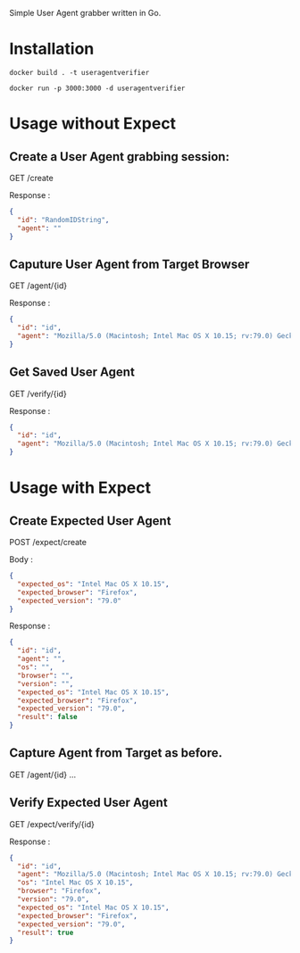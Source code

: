Simple User Agent grabber written in Go.

# Installation

```
docker build . -t useragentverifier

docker run -p 3000:3000 -d useragentverifier
```

# Usage without Expect

## Create a User Agent grabbing session:

GET /create

Response :

```json
{
  "id": "RandomIDString",
  "agent": ""
}
```

## Caputure User Agent from Target Browser

GET /agent/{id}

Response :

```json
{
  "id": "id",
  "agent": "Mozilla/5.0 (Macintosh; Intel Mac OS X 10.15; rv:79.0) Gecko/20100101 Firefox/79.0"
}
```

## Get Saved User Agent

GET /verify/{id}

Response :

```json
{
  "id": "id",
  "agent": "Mozilla/5.0 (Macintosh; Intel Mac OS X 10.15; rv:79.0) Gecko/20100101 Firefox/79.0"
}
```

# Usage with Expect

## Create Expected User Agent

POST /expect/create

Body :

```json
{
  "expected_os": "Intel Mac OS X 10.15",
  "expected_browser": "Firefox",
  "expected_version": "79.0"
}
```

Response :

```json
{
  "id": "id",
  "agent": "",
  "os": "",
  "browser": "",
  "version": "",
  "expected_os": "Intel Mac OS X 10.15",
  "expected_browser": "Firefox",
  "expected_version": "79.0",
  "result": false
}
```

## Capture Agent from Target as before.

GET /agent/{id}
...

## Verify Expected User Agent

GET /expect/verify/{id}

Response :

```json
{
  "id": "id",
  "agent": "Mozilla/5.0 (Macintosh; Intel Mac OS X 10.15; rv:79.0) Gecko/20100101 Firefox/79.0",
  "os": "Intel Mac OS X 10.15",
  "browser": "Firefox",
  "version": "79.0",
  "expected_os": "Intel Mac OS X 10.15",
  "expected_browser": "Firefox",
  "expected_version": "79.0",
  "result": true
}
```
